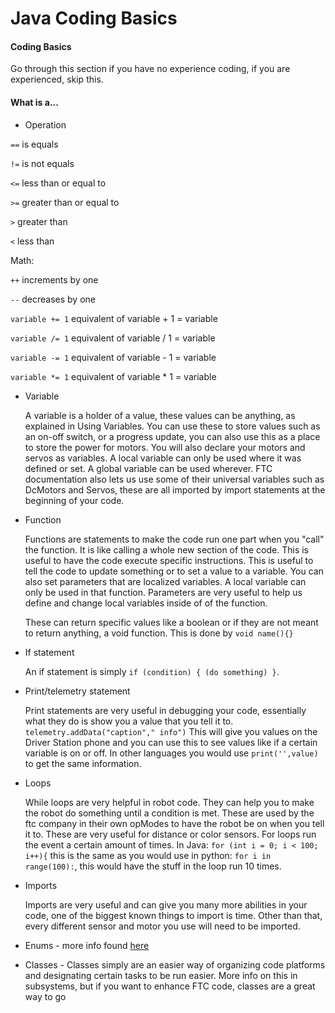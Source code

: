 # Java Coding Basics

#### Coding Basics

Go through this section if you have no experience coding, if you are experienced, skip this.

#### What is a...

* Operation

`==` is equals

`!=` is not equals

`<=` less than or equal to

`>=` greater than or equal to

`>` greater than

`<` less than

Math:

`++` increments by one

`--` decreases by one

`variable += 1` equivalent of variable + 1 = variable

`variable /= 1` equivalent of variable / 1 = variable

`variable -= 1` equivalent of variable - 1 = variable

`variable *= 1` equivalent of variable \* 1 = variable

*   Variable

    A variable is a holder of a value, these values can be anything, as explained in Using Variables. You can use these to store values such as an on-off switch, or a progress update, you can also use this as a place to store the power for motors. You will also declare your motors and servos as variables. A local variable can only be used where it was defined or set. A global variable can be used wherever. FTC documentation also lets us use some of their universal variables such as DcMotors and Servos, these are all imported by import statements at the beginning of your code.
*   Function

    Functions are statements to make the code run one part when you "call" the function. It is like calling a whole new section of the code. This is useful to have the code execute specific instructions. This is useful to tell the code to update something or to set a value to a variable. You can also set parameters that are localized variables. A local variable can only be used in that function. Parameters are very useful to help us define and change local variables inside of of the function.

    These can return specific values like a boolean or if they are not meant to return anything, a void function. This is done by `void name(){}`
*   If statement &#x20;

    An if statement is simply `if (condition) { (do something) }`.
*   Print/telemetry statement

    Print statements are very useful in debugging your code, essentially what they do is show you a value that you tell it to. `telemetry.addData("caption"," info")` This will give you values on the Driver Station phone and you can use this to see values like if a certain variable is on or off. In other languages you would use `print('',value)` to get the same information.
*   Loops

    While loops are very helpful in robot code. They can help you to make the robot do something until a condition is met. These are used by the ftc company in their own opModes to have the robot be on when you tell it to. These are very useful for distance or color sensors. For loops run the event a certain amount of times. In Java: `for (int i = 0; i < 100; i++){` this is the same as you would use in python: `for i in range(100):`, this would have the stuff in the loop run 10 times.
*   Imports

    Imports are very useful and can give you many more abilities in your code, one of the biggest known things to import is time. Other than that, every different sensor and motor you use will need to be imported.
* Enums - more info found [here](https://gentrified-apps.gitbook.io/statemachineftc)
* Classes - Classes simply are an easier way of organizing code platforms and designating certain tasks to be run easier. More info on this in subsystems, but if you want to enhance FTC code, classes are a great way to go
